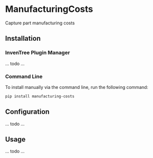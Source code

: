 # ManufacturingCosts

Capture part manufacturing costs

## Installation

### InvenTree Plugin Manager

... todo ...

### Command Line 

To install manually via the command line, run the following command:

```bash
pip install manufacturing-costs
```

## Configuration

... todo ...

## Usage

... todo ...
